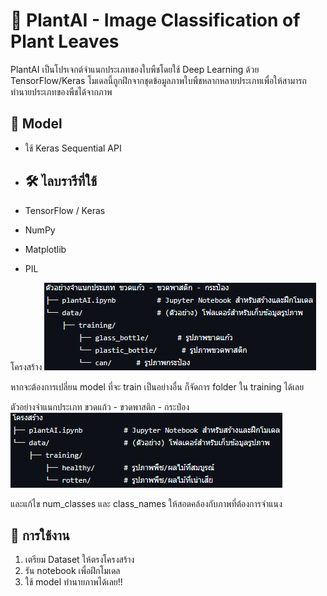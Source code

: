 # 🌿 PlantAI - Image Classification of Plant Leaves

PlantAI เป็นโปรเจกต์จำแนกประเภทของใบพืชโดยใช้ Deep Learning ด้วย TensorFlow/Keras โมเดลนี้ถูกฝึกจากชุดข้อมูลภาพใบพืชหลากหลายประเภทเพื่อให้สามารถทำนายประเภทของพืชได้จากภาพ

## 🧠 Model
- ใช้ Keras Sequential API

- ## 🛠️ ไลบรารีที่ใช้
- TensorFlow / Keras
- NumPy
- Matplotlib
- PIL

โครงสร้าง
![Image Alt](https://github.com/th0mas000/AI-Plant/blob/75055e18d3f1a3c4cb8f805e14af1e2beca9cfa5/path_example1.png)

หากจะต้องการเปลี่ยน model ที่จะ train เป็นอย่างอื่น ก็จัดการ folder ใน training ได้เลย

ตัวอย่างจำแนกประเภท ขวดแก้ว - ขวดพาสติก - กระป๋อง
![Image Alt](https://github.com/th0mas000/AI-Plant/blob/75055e18d3f1a3c4cb8f805e14af1e2beca9cfa5/path_example2.png)

และแก้ไข num_classes และ class_names ให้สอดคล้องกับภาพที่ต้องการจำแนง

## 🚀 การใช้งาน
1. เตรียม Dataset ให้ตรงโครงสร้าง
2. รัน notebook เพื่อฝึกโมเดล
3. ใช้ model ทำนายภาพได้เลย!!


